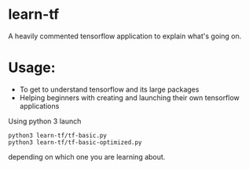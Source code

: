 # learn-tf
A heavily commented tensorflow application to explain what's going on. 
# Usage:
- To get to understand tensorflow and its large packages 
- Helping beginners with creating and launching their own tensorflow applications

Using python 3 launch 

	python3 learn-tf/tf-basic.py
	python3 learn-tf/tf-basic-optimized.py

depending on which one you are learning about.
